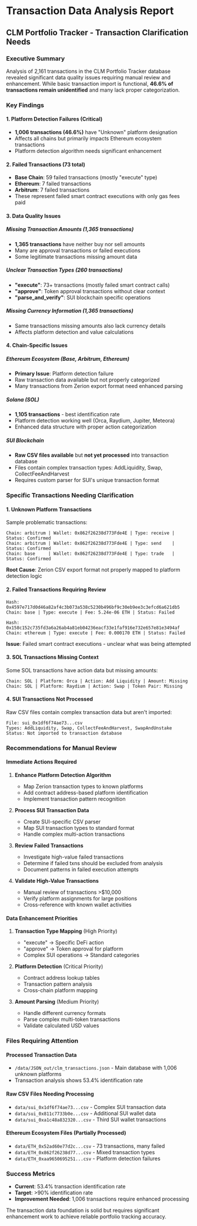 # Transaction Data Analysis Report
## CLM Portfolio Tracker - Transaction Clarification Needs

### Executive Summary
Analysis of 2,161 transactions in the CLM Portfolio Tracker database revealed significant data quality issues requiring manual review and enhancement. While basic transaction import is functional, **46.6% of transactions remain unidentified** and many lack proper categorization.

### Key Findings

#### 1. **Platform Detection Failures (Critical)**
- **1,006 transactions (46.6%)** have "Unknown" platform designation
- Affects all chains but primarily impacts Ethereum ecosystem transactions
- Platform detection algorithm needs significant enhancement

#### 2. **Failed Transactions (73 total)**
- **Base Chain**: 59 failed transactions (mostly "execute" type)
- **Ethereum**: 7 failed transactions
- **Arbitrum**: 7 failed transactions
- These represent failed smart contract executions with only gas fees paid

#### 3. **Data Quality Issues**

##### Missing Transaction Amounts (1,365 transactions)
- **1,365 transactions** have neither buy nor sell amounts
- Many are approval transactions or failed executions
- Some legitimate transactions missing amount data

##### Unclear Transaction Types (260 transactions)
- **"execute"**: 73+ transactions (mostly failed smart contract calls)
- **"approve"**: Token approval transactions without clear context
- **"parse_and_verify"**: SUI blockchain specific operations

##### Missing Currency Information (1,365 transactions)
- Same transactions missing amounts also lack currency details
- Affects platform detection and value calculations

#### 4. **Chain-Specific Issues**

##### Ethereum Ecosystem (Base, Arbitrum, Ethereum)
- **Primary Issue**: Platform detection failure
- Raw transaction data available but not properly categorized
- Many transactions from Zerion export format need enhanced parsing

##### Solana (SOL)
- **1,105 transactions** - best identification rate
- Platform detection working well (Orca, Raydium, Jupiter, Meteora)
- Enhanced data structure with proper action categorization

##### SUI Blockchain
- **Raw CSV files available** but **not yet processed** into transaction database
- Files contain complex transaction types: AddLiquidity, Swap, CollectFeeAndHarvest
- Requires custom parser for SUI's unique transaction format

### Specific Transactions Needing Clarification

#### 1. **Unknown Platform Transactions**
Sample problematic transactions:
```
Chain: arbitrum | Wallet: 0x862f26238d773Fde4E | Type: receive | Status: Confirmed
Chain: arbitrum | Wallet: 0x862f26238d773Fde4E | Type: send    | Status: Confirmed  
Chain: base     | Wallet: 0x862f26238d773Fde4E | Type: trade   | Status: Confirmed
```

**Root Cause**: Zerion CSV export format not properly mapped to platform detection logic

#### 2. **Failed Transactions Requiring Review**
```
Hash: 0x4597e717d0d46a82af4c3b073a538c5230b496bf9c30eb9ee3c3efcd6a621db5
Chain: base | Type: execute | Fee: 5.24e-06 ETH | Status: Failed

Hash: 0x158c152c735fd3a6a26ab4a81eb04236eacf33e1faf916e732e657e81e3494af  
Chain: ethereum | Type: execute | Fee: 0.000170 ETH | Status: Failed
```

**Issue**: Failed smart contract executions - unclear what was being attempted

#### 3. **SOL Transactions Missing Context**
Some SOL transactions have action data but missing amounts:
```
Chain: SOL | Platform: Orca | Action: Add Liquidity | Amount: Missing
Chain: SOL | Platform: Raydium | Action: Swap | Token Pair: Missing
```

#### 4. **SUI Transactions Not Processed**
Raw CSV files contain complex transaction data but aren't imported:
```
File: sui_0x1df6f74ae73...csv
Types: AddLiquidity, Swap, CollectFeeAndHarvest, SwapAndUnstake
Status: Not imported to transaction database
```

### Recommendations for Manual Review

#### Immediate Actions Required

1. **Enhance Platform Detection Algorithm**
   - Map Zerion transaction types to known platforms
   - Add contract address-based platform identification
   - Implement transaction pattern recognition

2. **Process SUI Transaction Data**
   - Create SUI-specific CSV parser
   - Map SUI transaction types to standard format
   - Handle complex multi-action transactions

3. **Review Failed Transactions**
   - Investigate high-value failed transactions
   - Determine if failed txns should be excluded from analysis
   - Document patterns in failed execution attempts

4. **Validate High-Value Transactions**
   - Manual review of transactions >$10,000
   - Verify platform assignments for large positions
   - Cross-reference with known wallet activities

#### Data Enhancement Priorities

1. **Transaction Type Mapping** (High Priority)
   - "execute" → Specific DeFi action
   - "approve" → Token approval for platform
   - Complex SUI operations → Standard categories

2. **Platform Detection** (Critical Priority)  
   - Contract address lookup tables
   - Transaction pattern analysis
   - Cross-chain platform mapping

3. **Amount Parsing** (Medium Priority)
   - Handle different currency formats
   - Parse complex multi-token transactions
   - Validate calculated USD values

### Files Requiring Attention

#### Processed Transaction Data
- `/data/JSON_out/clm_transactions.json` - Main database with 1,006 unknown platforms
- Transaction analysis shows 53.4% identification rate

#### Raw CSV Files Needing Processing
- `data/sui_0x1df6f74ae73...csv` - Complex SUI transaction data
- `data/sui_0x811c7733b0e...csv` - Additional SUI wallet data  
- `data/sui_0xa1c48a832320...csv` - Third SUI wallet transactions

#### Ethereum Ecosystem Files (Partially Processed)
- `data/ETH_0x52ad60e77d2c...csv` - 73 transactions, many failed
- `data/ETH_0x862f26238d77...csv` - Mixed transaction types
- `data/ETH_0xaa9650695251...csv` - Platform detection failures

### Success Metrics
- **Current**: 53.4% transaction identification rate  
- **Target**: >90% identification rate
- **Improvement Needed**: 1,006 transactions require enhanced processing

The transaction data foundation is solid but requires significant enhancement work to achieve reliable portfolio tracking accuracy.